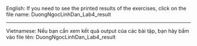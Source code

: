 English:
If you need to see the printed results of the exercises, click on the file name: DuongNgocLinhDan_Lab4_result

-------------------------

Vietnamese:
Nếu bạn cần xem kết quả output của các bài tập, bạn hãy bấm vào file tên: DuongNgocLinhDan_Lab4_result

